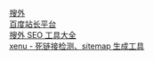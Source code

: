 [搜外](http://www.seo.cn/)  
[百度站长平台](http://zhanzhang.baidu.com/)  
[搜外 SEO 工具大全](http://seo.seowhy.com/)  
[xenu - 死链接检测、sitemap 生成工具](http://www.qianduan.org/post-446.html)  
